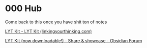 # 000 Hub

Come back to this once you have shit ton of notes

[LYT Kit - LYT Kit (linkingyourthinking.com)](https://notes.linkingyourthinking.com/Umami/LYT+Kit)

[LYT Kit (now downloadable!) - Share & showcase - Obsidian Forum](https://forum.obsidian.md/t/lyt-kit-now-downloadable/390)